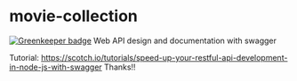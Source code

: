 # movie-collection

[![Greenkeeper badge](https://badges.greenkeeper.io/pradeep0601/movie-collection.svg)](https://greenkeeper.io/)
Web API design and documentation with swagger

Tutorial: https://scotch.io/tutorials/speed-up-your-restful-api-development-in-node-js-with-swagger
Thanks!!
